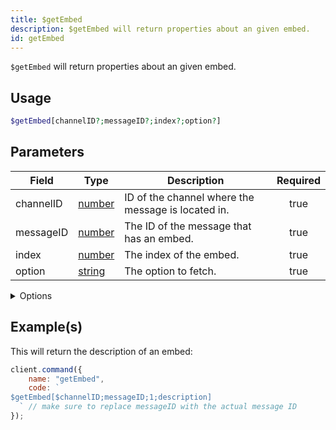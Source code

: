 ```yaml
---
title: $getEmbed
description: $getEmbed will return properties about an given embed.
id: getEmbed
---
```


`$getEmbed` will return properties about an given embed.

## Usage

```php
$getEmbed[channelID?;messageID?;index?;option?]
```

## Parameters

| Field     | Type                                                                                              | Description                                        | Required |
| --------- | ------------------------------------------------------------------------------------------------- | -------------------------------------------------- | :------: |
| channelID | [number](https://developer.mozilla.org/en-US/docs/Web/JavaScript/Reference/Global_Objects/Number) | ID of the channel where the message is located in. |   true   |
| messageID | [number](https://developer.mozilla.org/en-US/docs/Web/JavaScript/Reference/Global_Objects/Number) | The ID of the message that has an embed.           |   true   |
| index     | [number](https://developer.mozilla.org/en-US/docs/Web/JavaScript/Reference/Global_Objects/Number) | The index of the embed.                            |   true   |
| option    | [string](https://developer.mozilla.org/en-US/docs/Web/JavaScript/Reference/Global_Objects/String) | The option to fetch.                               |   true   |

<details>
  <summary>Options</summary>

| Type                              | Description                                              |
| --------------------------------- | -------------------------------------------------------- |
| title                             | Title of the embed.                                      |
| description                       | Description of the embed.                                |
| url                               | The URL in the title.                                    |
| color                             | Color of the embed.                                      |
| timestamp                         | Timestamp located in the footer.                         |
| field(index).name / field1.name   | Field title.                                             |
| field(index).value / field1.value | Field description.                                       |
| thumbnail                         | Thumbnail (image top right).                             |
| image                             | Large image at the bottom.                               |
| video                             | Video/GIF.                                               |
| authorname                        | Author content, above title field.                       |
| authorurl                         | Author Icon Url, above title field besides author field. |
| footertext                        | Footer text.                                             |
| footericon                        | Footer icon, besides footer.                             |
| files                             | Attached files.                                          |
| createdAt                         | Creation date of the embed.                              |
| hexColor                          | Hex color of the embed.                                  |
| length                            | Length of the embed.                                     |

</details>

## Example(s)

This will return the description of an embed:

```javascript
client.command({
    name: "getEmbed",
    code: `
$getEmbed[$channelID;messageID;1;description] 
  ` // make sure to replace messageID with the actual message ID
});
```
